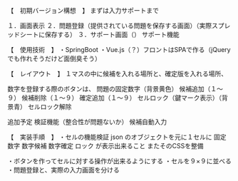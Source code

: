 【　初期バージョン構想　】
まずは入力サポートまで


１．画面表示
２．問題登録（提供されている問題を保存する画面）（実際スプレッドシートに保存する）
３．サポート画面（）
	サポート機能


【　使用技術　】
・SpringBoot
・Vue.js（？）フロントはSPAで作る（jQueryでも作れそうだけど面倒臭そう）


【　レイアウト　】
１マスの中に候補を入れる場所と、確定版を入れる場所、

数字を登録する際のボタンは、
問題の固定数字（背景黄色）
候補追加（１〜９）
候補削除（１〜９）
確定追加（１〜９）
セルロック（鍵マーク表示）（背景青）
セルロック解除


追加予定
	検証機能（整合性が問題ないか）
	候補自動入力

【　実装手順　】
・セルの機能検証
	json のオブジェクトを元に１セルに
		固定数字
		数字候補
		数字確定
		ロック
が表示出来ること
またそのCSSを整備

・ボタンを作ってセルに対する操作が出来るようにする
・セルを９×９に並べる
・問題登録と、実際の入力画面を分ける
		





